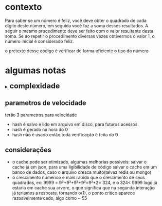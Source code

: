 # contexto
Para saber se um número é feliz, você deve obter o quadrado de cada dígito deste número, em seguida você faz a soma desses resultados. A seguir o mesmo procedimento deve ser feito com o valor resultante desta soma. Se ao repetir o procedimento diversas vezes obtivermos o valor 1, o número inicial é considerado feliz.

o pretexto desse código é verificar de forma eficiente o tipo do número

# algumas notas

<details>
<summary>
<font size=5><b>complexidade</b></font>
</summary>
fazer a sequencia para verificação se o número é feliz é altamente custoso, considerando k rotações de números
e considerenado o número k de ciclos com possivel recorrencia infinita
temos :

~~~
complexidade : O(kn)
~~~
para melhorar isso usarei dois approachs
~~~
*<b>hash set</b>: usando uma coleção de números já feitos para quebrar a sequencia garanto velocidade na entrega 
O(1) caso número ja tenha sido testado (acesso a memoria em python é sempre O(1)
mas na media a complexidade deve ser
o(kn)/O(knlogk)
que já é um avançdo em relação a sem o hash 
~~~
    
~~~
*<b>usando dois marcadores</b>: introduzindo dois marcadores consigo garantir que o número nãos e repete e casos e repita está em ciclo e logo não é feliz 
ou sejá reduzo o pior dos casos a um O(kn) aonde o k é um número nao infinito
 ~~~

</details>

## parametros de velocidade

terão 3 parametros para velocidade

* hash é salvo e lido em arquivo em disco, para futuros acessos
* hash é gerado na hora do 0
* hash não é usado então toda verificação é feita do 0

## considerações

* o cache pode ser otimizado, algumas melhorias possiveis: 
salvar o cache já em json, para uma ligibilidade de código
salvar o cache em um banco de dados, caso o arquivo cresca muito(talvez redis ou mongo)
* o crescimento númerico é mais rapido que o crescimento de seus quadrados, ex: 9999 = 9²+9²+9²+9²=9²*2= 324, e o 324< 9999 logo já estaria em cache sua arvore, o que significa que na segunda interação já teriamos a resposta, tornando o(1), o ponto critico aparece razoavelmente cedo, algo como ~ 55


